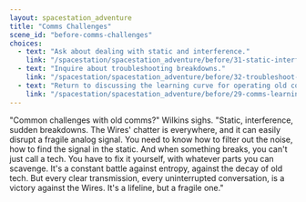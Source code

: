 ```yaml
---
layout: spacestation_adventure
title: "Comms Challenges"
scene_id: "before-comms-challenges"
choices:
  - text: "Ask about dealing with static and interference."
    link: "/spacestation/spacestation_adventure/before/31-static-interference"
  - text: "Inquire about troubleshooting breakdowns."
    link: "/spacestation/spacestation_adventure/before/32-troubleshoot-breakdowns"
  - text: "Return to discussing the learning curve for operating old comms."
    link: "/spacestation/spacestation_adventure/before/29-comms-learning-curve"
---
```


"Common challenges with old comms?" Wilkins sighs. "Static, interference, sudden breakdowns. The Wires' chatter is everywhere, and it can easily disrupt a fragile analog signal. You need to know how to filter out the noise, how to find the signal in the static. And when something breaks, you can't just call a tech. You have to fix it yourself, with whatever parts you can scavenge. It's a constant battle against entropy, against the decay of old tech. But every clear transmission, every uninterrupted conversation, is a victory against the Wires. It's a lifeline, but a fragile one."
